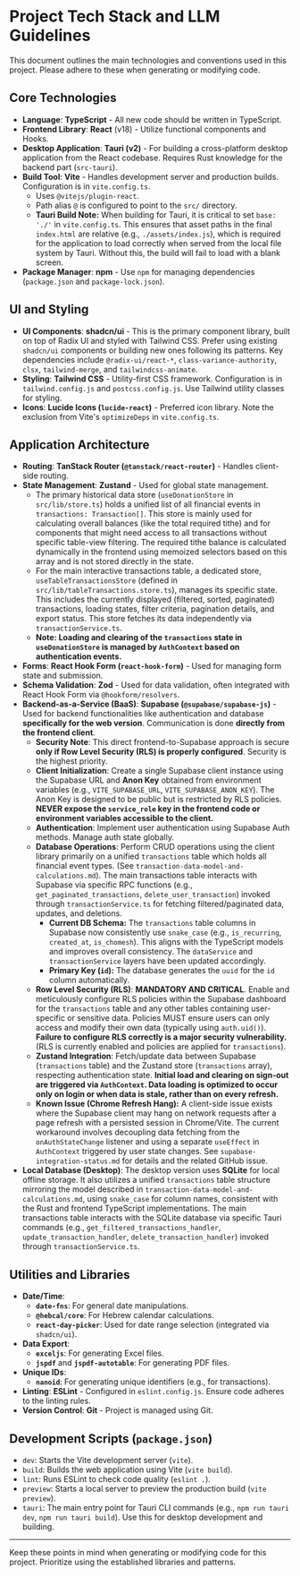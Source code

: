 # Project Tech Stack and LLM Guidelines

This document outlines the main technologies and conventions used in this project. Please adhere to these when generating or modifying code.

## Core Technologies

- **Language**: **TypeScript** - All new code should be written in TypeScript.
- **Frontend Library**: **React** (v18) - Utilize functional components and Hooks.
- **Desktop Application**: **Tauri (v2)** - For building a cross-platform desktop application from the React codebase. Requires Rust knowledge for the backend part (`src-tauri`).
- **Build Tool**: **Vite** - Handles development server and production builds. Configuration is in `vite.config.ts`.
  - Uses `@vitejs/plugin-react`.
  - Path alias `@` is configured to point to the `src/` directory.
  - **Tauri Build Note:** When building for Tauri, it is critical to set `base: './'` in `vite.config.ts`. This ensures that asset paths in the final `index.html` are relative (e.g., `./assets/index.js`), which is required for the application to load correctly when served from the local file system by Tauri. Without this, the build will fail to load with a blank screen.
- **Package Manager**: **npm** - Use `npm` for managing dependencies (`package.json` and `package-lock.json`).

## UI and Styling

- **UI Components**: **shadcn/ui** - This is the primary component library, built on top of Radix UI and styled with Tailwind CSS. Prefer using existing `shadcn/ui` components or building new ones following its patterns. Key dependencies include `@radix-ui/react-*`, `class-variance-authority`, `clsx`, `tailwind-merge`, and `tailwindcss-animate`.
- **Styling**: **Tailwind CSS** - Utility-first CSS framework. Configuration is in `tailwind.config.js` and `postcss.config.js`. Use Tailwind utility classes for styling.
- **Icons**: **Lucide Icons (`lucide-react`)** - Preferred icon library. Note the exclusion from Vite's `optimizeDeps` in `vite.config.ts`.

## Application Architecture

- **Routing**: **TanStack Router (`@tanstack/react-router`)** - Handles client-side routing.
- **State Management**: **Zustand** - Used for global state management.
  - The primary historical data store (`useDonationStore` in `src/lib/store.ts`) holds a unified list of all financial events in `transactions: Transaction[]`. This store is mainly used for calculating overall balances (like the total required tithe) and for components that might need access to all transactions without specific table-view filtering. The required tithe balance is calculated dynamically in the frontend using memoized selectors based on this array and is not stored directly in the state.
  - For the main interactive transactions table, a dedicated store, `useTableTransactionsStore` (defined in `src/lib/tableTransactions.store.ts`), manages its specific state. This includes the currently displayed (filtered, sorted, paginated) transactions, loading states, filter criteria, pagination details, and export status. This store fetches its data independently via `transactionService.ts`.
  - **Note: Loading and clearing of the `transactions` state in `useDonationStore` is managed by `AuthContext` based on authentication events.**
- **Forms**: **React Hook Form (`react-hook-form`)** - Used for managing form state and submission.
- **Schema Validation**: **Zod** - Used for data validation, often integrated with React Hook Form via `@hookform/resolvers`.
- **Backend-as-a-Service (BaaS)**: **Supabase (`@supabase/supabase-js`)** - Used for backend functionalities like authentication and database **specifically for the web version**. Communication is done **directly from the frontend client**.
  - **Security Note**: This direct frontend-to-Supabase approach is secure **only if Row Level Security (RLS) is properly configured**. Security is the highest priority.
  - **Client Initialization**: Create a single Supabase client instance using the Supabase URL and **Anon Key** obtained from environment variables (e.g., `VITE_SUPABASE_URL`, `VITE_SUPABASE_ANON_KEY`). The Anon Key is designed to be public but is restricted by RLS policies. **NEVER expose the `service_role` key in the frontend code or environment variables accessible to the client.**
  - **Authentication**: Implement user authentication using Supabase Auth methods. Manage auth state globally.
  - **Database Operations**: Perform CRUD operations using the client library primarily on a unified `transactions` table which holds all financial event types. (See `transaction-data-model-and-calculations.md`). The main transactions table interacts with Supabase via specific RPC functions (e.g., `get_paginated_transactions`, `delete_user_transaction`) invoked through `transactionService.ts` for fetching filtered/paginated data, updates, and deletions.
    - **Current DB Schema:** The `transactions` table columns in Supabase now consistently use `snake_case` (e.g., `is_recurring`, `created_at`, `is_chomesh`). This aligns with the TypeScript models and improves overall consistency. The `dataService` and `transactionService` layers have been updated accordingly.
    - **Primary Key (`id`):** The database generates the `uuid` for the `id` column automatically.
  - **Row Level Security (RLS)**: **MANDATORY AND CRITICAL**. Enable and meticulously configure RLS policies within the Supabase dashboard for the `transactions` table and any other tables containing user-specific or sensitive data. Policies MUST ensure users can only access and modify their own data (typically using `auth.uid()`). **Failure to configure RLS correctly is a major security vulnerability.** (RLS is currently enabled and policies are applied for `transactions`).
  - **Zustand Integration**: Fetch/update data between Supabase (`transactions` table) and the Zustand store (`transactions` array), respecting authentication state. **Initial load and clearing on sign-out are triggered via `AuthContext`. Data loading is optimized to occur only on login or when data is stale, rather than on every refresh.**
  - **Known Issue (Chrome Refresh Hang):** A client-side issue exists where the Supabase client may hang on network requests after a page refresh with a persisted session in Chrome/Vite. The current workaround involves decoupling data fetching from the `onAuthStateChange` listener and using a separate `useEffect` in `AuthContext` triggered by user state changes. See `supabase-integration-status.md` for details and the related GitHub issue.
- **Local Database (Desktop)**: The desktop version uses **SQLite** for local offline storage. It also utilizes a unified `transactions` table structure mirroring the model described in `transaction-data-model-and-calculations.md`, using `snake_case` for column names, consistent with the Rust and frontend TypeScript implementations. The main transactions table interacts with the SQLite database via specific Tauri commands (e.g., `get_filtered_transactions_handler`, `update_transaction_handler`, `delete_transaction_handler`) invoked through `transactionService.ts`.

## Utilities and Libraries

- **Date/Time**:
  - **`date-fns`**: For general date manipulations.
  - **`@hebcal/core`**: For Hebrew calendar calculations.
  - **`react-day-picker`**: Used for date range selection (integrated via `shadcn/ui`).
- **Data Export**:
  - **`exceljs`**: For generating Excel files.
  - **`jspdf`** and **`jspdf-autotable`**: For generating PDF files.
- **Unique IDs**:
  - **`nanoid`**: For generating unique identifiers (e.g., for transactions).
- **Linting**: **ESLint** - Configured in `eslint.config.js`. Ensure code adheres to the linting rules.
- **Version Control**: **Git** - Project is managed using Git.

## Development Scripts (`package.json`)

- `dev`: Starts the Vite development server (`vite`).
- `build`: Builds the web application using Vite (`vite build`).
- `lint`: Runs ESLint to check code quality (`eslint .`).
- `preview`: Starts a local server to preview the production build (`vite preview`).
- `tauri`: The main entry point for Tauri CLI commands (e.g., `npm run tauri dev`, `npm run tauri build`). Use this for desktop development and building.

---

Keep these points in mind when generating or modifying code for this project. Prioritize using the established libraries and patterns.
